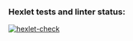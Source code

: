 ### Hexlet tests and linter status:
[![hexlet-check](https://github.com/evdokimoww/typescript-project-81/actions/workflows/hexlet-check.yml/badge.svg?branch=main)](https://github.com/evdokimoww/typescript-project-81/actions/workflows/hexlet-check.yml)
